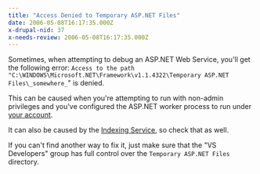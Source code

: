 ```yaml
---
title: "Access Denied to Temporary ASP.NET Files"
date: 2006-05-08T16:17:35.000Z
x-drupal-nid: 37
x-needs-review: 2006-05-08T16:17:35.000Z
---
```

Sometimes, when attempting to debug an ASP.NET Web Service, you'll get the following error: `Access to the path "C:\WINDOWS\Microsoft.NET\Framework\v1.1.4322\Temporary ASP.NET Files\_somewhere_`" is denied.

This can be caused when you're attempting to run with non-admin privileges and you've configured the ASP.NET worker process to run under [your account](/content/2006/02/debugging-asp-net-applications-without-administrator-privileges).

It can also be caused by the [Indexing Service](/content/2004/07/indexing-service-causes-strange-access-denied-errors-in-asp-net), so check that as well.

If you can't find another way to fix it, just make sure that the "VS Developers" group has full control over the `Temporary ASP.NET Files` directory.
